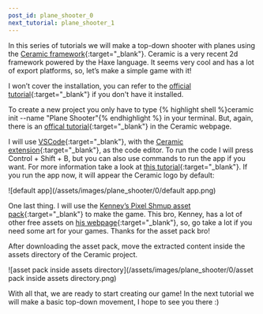 ```yaml
---
post_id: plane_shooter_0
next_tutorial: plane_shooter_1
---
```


In this series of tutorials we will make a top-down shooter with planes using the [Ceramic framework](https://ceramic-engine.com){:target="_blank"}. Ceramic is a very recent 2d framework powered by the Haxe language. It seems very cool and has a lot of export platforms, so, let’s make a simple game with it!

<!--more-->

I won’t cover the installation, you can refer to the [official tutorial](https://ceramic-engine.com/guides/getting-started/install-ceramic/){:target="_blank"} if you don't have it installed.

To create a new project you only have to type {% highlight shell %}ceramic init --name "Plane Shooter"{% endhighlight %} in your terminal. But, again, there is an [offical tutorial](https://ceramic-engine.com/guides/getting-started/your-first-project/){:target="_blank"} in the Ceramic webpage.

I will use [VSCode](https://code.visualstudio.com){:target="_blank"}, with the [Ceramic extension](https://marketplace.visualstudio.com/items?itemName=jeremyfa.ceramic){:target="_blank"}, as the code editor. To run the code I will press Control + Shift + B, but you can also use commands to run the app if you want. For more information take a look at [this tutorial](https://ceramic-engine.com/guides/getting-started/editing-your-project/){:target="_blank"}. If you run the app now, it will appear the Ceramic logo by default:

![default app](/assets/images/plane_shooter/0/default app.png)

One last thing. I will use the [Kenney’s Pixel Shmup asset pack](https://www.kenney.nl/assets/pixel-shmup){:target="_blank"} to make the game. This bro, Kenney, has a lot of other free assets on [his webpage](https://www.kenney.nl){:target="_blank"}, so, go take a lot if you need some art for your games. Thanks for the asset pack bro!

After downloading the asset pack, move the extracted content inside the assets directory of the Ceramic project.

![asset pack inside assets directory](/assets/images/plane_shooter/0/asset pack inside assets directory.png)

With all that, we are ready to start creating our game! In the next tutorial we will make a basic top-down movement, I hope to see you there :)
